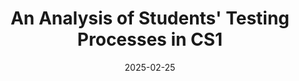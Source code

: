 ---
title: "An Analysis of Students' Testing Processes in CS1"
collection: publications
permalink: /publication/testing_processes
excerpt: 'excerpt'
date: 2025-02-25
venue: 'SIGCSE'
citation: Gonzalo Allen-Perez, Luis Millan, Brandon Nghiem, Kevin Wu, <b>Anshul Shah</b>, and Adalbert Gerald Soosai Raj. 2025. An Analysis of Students' Testing Processes in CS1. Proceedings of the 56th ACM Technical Symposium on Computer Science Education V. 1. Association for Computing Machinery, New York, NY, USA, 46–52. <a href="https://dl.acm.org/doi/10.1145/3641554.3701890"> https://dl.acm.org/doi/10.1145/3641554.3701890</a>
---